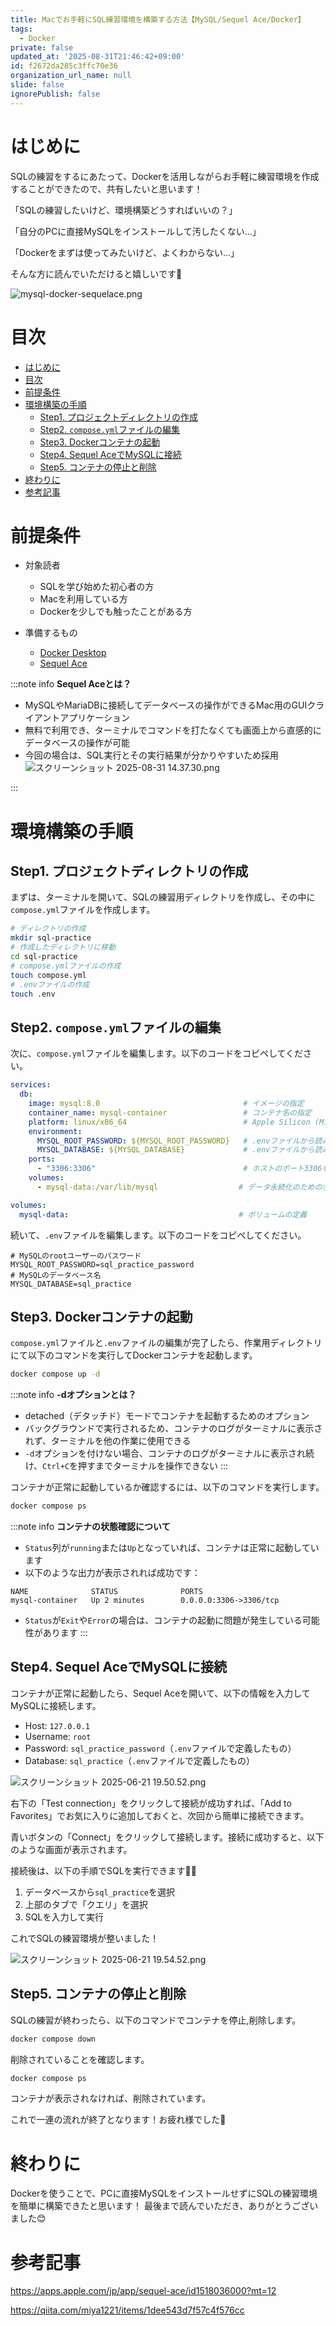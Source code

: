 ```yaml
---
title: Macでお手軽にSQL練習環境を構築する方法【MySQL/Sequel Ace/Docker】
tags:
  - Docker
private: false
updated_at: '2025-08-31T21:46:42+09:00'
id: f2672da285c3ffc70e36
organization_url_name: null
slide: false
ignorePublish: false
---
```

# はじめに
SQLの練習をするにあたって、Dockerを活用しながらお手軽に練習環境を作成することができたので、共有したいと思います！

「SQLの練習したいけど、環境構築どうすればいいの？」

「自分のPCに直接MySQLをインストールして汚したくない...」

「Dockerをまずは使ってみたいけど、よくわからない...」

そんな方に読んでいただけると嬉しいです🙌

![mysql-docker-sequelace.png](https://qiita-image-store.s3.ap-northeast-1.amazonaws.com/0/3117662/0e8df686-f773-4d39-8ec1-0ef862975c54.png)

# 目次
- [はじめに](#はじめに)
- [目次](#目次)
- [前提条件](#前提条件)
- [環境構築の手順](#環境構築の手順)
  - [Step1. プロジェクトディレクトリの作成](#step1-プロジェクトディレクトリの作成)
  - [Step2. `compose.yml`ファイルの編集](#step2-composeymlファイルの編集)
  - [Step3. Dockerコンテナの起動](#step3-dockerコンテナの起動)
  - [Step4. Sequel AceでMySQLに接続](#step4-sequel-aceでmysqlに接続)
  - [Step5. コンテナの停止と削除](#step5-コンテナの停止と削除)
- [終わりに](#終わりに)
- [参考記事](#参考記事)

# 前提条件
- 対象読者
  - SQLを学び始めた初心者の方
  - Macを利用している方
  - Dockerを少しでも触ったことがある方

- 準備するもの
  - [Docker Desktop](https://www.docker.com/ja-jp/products/docker-desktop/)
  - [Sequel Ace](https://apps.apple.com/jp/app/sequel-ace/id1518036000?mt=12)

:::note info
**Sequel Aceとは？**
- MySQLやMariaDBに接続してデータベースの操作ができるMac用のGUIクライアントアプリケーション
- 無料で利用でき、ターミナルでコマンドを打たなくても画面上から直感的にデータベースの操作が可能
- 今回の場合は、SQL実行とその実行結果が分かりやすいため採用
![スクリーンショット 2025-08-31 14.37.30.png](https://qiita-image-store.s3.ap-northeast-1.amazonaws.com/0/3117662/7a407b40-1e5c-4876-b59f-eddb637c0892.png)

:::

# 環境構築の手順
## Step1. プロジェクトディレクトリの作成
まずは、ターミナルを開いて、SQLの練習用ディレクトリを作成し、その中に`compose.yml`ファイルを作成します。
```bash
# ディレクトリの作成
mkdir sql-practice
# 作成したディレクトリに移動
cd sql-practice
# compose.ymlファイルの作成
touch compose.yml
# .envファイルの作成
touch .env
```

## Step2. `compose.yml`ファイルの編集
次に、`compose.yml`ファイルを編集します。以下のコードをコピペしてください。
```yml
services:
  db:
    image: mysql:8.0                                # イメージの指定
    container_name: mysql-container                 # コンテナ名の指定
    platform: linux/x86_64                          # Apple Silicon (M1/M2/M3) Macで安定動作させるための設定
    environment:
      MYSQL_ROOT_PASSWORD: ${MYSQL_ROOT_PASSWORD}   # .envファイルから読み込む
      MYSQL_DATABASE: ${MYSQL_DATABASE}             # .envファイルから読み込む
    ports:
      - "3306:3306"                                 # ホストのポート3306をコンテナのポート3306にマッピング
    volumes:
      - mysql-data:/var/lib/mysql                  # データ永続化のためのボリュームマウント

volumes:
  mysql-data:                                      # ボリュームの定義

```

続いて、`.env`ファイルを編集します。以下のコードをコピペしてください。
```env
# MySQLのrootユーザーのパスワード
MYSQL_ROOT_PASSWORD=sql_practice_password
# MySQLのデータベース名
MYSQL_DATABASE=sql_practice
```

## Step3. Dockerコンテナの起動
`compose.yml`ファイルと`.env`ファイルの編集が完了したら、作業用ディレクトリにて以下のコマンドを実行してDockerコンテナを起動します。

```bash
docker compose up -d
```

:::note info
**-dオプションとは？**
- detached（デタッチド）モードでコンテナを起動するためのオプション
- バックグラウンドで実行されるため、コンテナのログがターミナルに表示されず、ターミナルを他の作業に使用できる
- `-d`オプションを付けない場合、コンテナのログがターミナルに表示され続け、`Ctrl+C`を押すまでターミナルを操作できない
:::

コンテナが正常に起動しているか確認するには、以下のコマンドを実行します。
```bash
docker compose ps
```

:::note info
**コンテナの状態確認について**
- `Status`列が`running`または`Up`となっていれば、コンテナは正常に起動しています
- 以下のような出力が表示されれば成功です：
```
NAME              STATUS              PORTS
mysql-container   Up 2 minutes        0.0.0.0:3306->3306/tcp
```
- `Status`が`Exit`や`Error`の場合は、コンテナの起動に問題が発生している可能性があります
:::

## Step4. Sequel AceでMySQLに接続
コンテナが正常に起動したら、Sequel Aceを開いて、以下の情報を入力してMySQLに接続します。
- Host: `127.0.0.1`
- Username: `root`
- Password: `sql_practice_password`（`.env`ファイルで定義したもの）
- Database: `sql_practice`（`.env`ファイルで定義したもの）

![スクリーンショット 2025-06-21 19.50.52.png](https://qiita-image-store.s3.ap-northeast-1.amazonaws.com/0/3117662/61a56ff7-2bb6-4c87-8b6f-10415cc01412.png)

右下の「Test connection」をクリックして接続が成功すれば、「Add to Favorites」でお気に入りに追加しておくと、次回から簡単に接続できます。

青いボタンの「Connect」をクリックして接続します。接続に成功すると、以下のような画面が表示されます。

接続後は、以下の手順でSQLを実行できます🧑‍💻
1. データベースから`sql_practice`を選択
2. 上部のタブで「クエリ」を選択
3. SQLを入力して実行

これでSQLの練習環境が整いました！

![スクリーンショット 2025-06-21 19.54.52.png](https://qiita-image-store.s3.ap-northeast-1.amazonaws.com/0/3117662/18610e5f-9cb5-41b2-94f9-94cd1acd8158.png)

## Step5. コンテナの停止と削除
SQLの練習が終わったら、以下のコマンドでコンテナを停止,削除します。
```bash
docker compose down
```

削除されていることを確認します。
```bash
docker compose ps
```
コンテナが表示されなければ、削除されています。

これで一連の流れが終了となります！お疲れ様でした🎉

# 終わりに
Dockerを使うことで、PCに直接MySQLをインストールせずにSQLの練習環境を簡単に構築できたと思います！
最後まで読んでいただき、ありがとうございました😊

# 参考記事

https://apps.apple.com/jp/app/sequel-ace/id1518036000?mt=12

https://qiita.com/miya1221/items/1dee543d7f57c4f576cc
